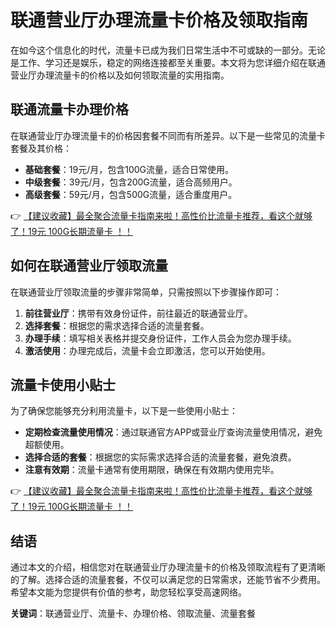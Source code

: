 # 联通营业厅办理流量卡价格及领取指南

在如今这个信息化的时代，流量卡已成为我们日常生活中不可或缺的一部分。无论是工作、学习还是娱乐，稳定的网络连接都至关重要。本文将为您详细介绍在联通营业厅办理流量卡的价格以及如何领取流量的实用指南。

## 联通流量卡办理价格

在联通营业厅办理流量卡的价格因套餐不同而有所差异。以下是一些常见的流量卡套餐及其价格：

- **基础套餐**：19元/月，包含100G流量，适合日常使用。
- **中级套餐**：39元/月，包含200G流量，适合高频用户。
- **高级套餐**：59元/月，包含500G流量，适合重度用户。

👉 [【建议收藏】最全聚合流量卡指南来啦！高性价比流量卡推荐，看这个就够了！19元 100G长期流量卡 ！！](https://bit.ly/Liuliangka)

## 如何在联通营业厅领取流量

在联通营业厅领取流量的步骤非常简单，只需按照以下步骤操作即可：

1. **前往营业厅**：携带有效身份证件，前往最近的联通营业厅。
2. **选择套餐**：根据您的需求选择合适的流量套餐。
3. **办理手续**：填写相关表格并提交身份证件，工作人员会为您办理手续。
4. **激活使用**：办理完成后，流量卡会立即激活，您可以开始使用。

## 流量卡使用小贴士

为了确保您能够充分利用流量卡，以下是一些使用小贴士：

- **定期检查流量使用情况**：通过联通官方APP或营业厅查询流量使用情况，避免超额使用。
- **选择合适的套餐**：根据您的实际需求选择合适的流量套餐，避免浪费。
- **注意有效期**：流量卡通常有使用期限，确保在有效期内使用完毕。

👉 [【建议收藏】最全聚合流量卡指南来啦！高性价比流量卡推荐，看这个就够了！19元 100G长期流量卡 ！！](https://bit.ly/Liuliangka)

## 结语

通过本文的介绍，相信您对在联通营业厅办理流量卡的价格及领取流程有了更清晰的了解。选择合适的流量套餐，不仅可以满足您的日常需求，还能节省不少费用。希望本文能为您提供有价值的参考，助您轻松享受高速网络。

**关键词**：联通营业厅、流量卡、办理价格、领取流量、流量套餐